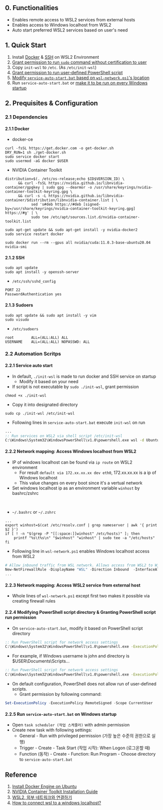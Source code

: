 ## 0. Functionalities

- Enables remote access to WSL2 services from external hosts
- Enables access to Windows localhost from WSL2
- Auto start preferred WSL2 services based on user's need

## 1. Quick Start

1. Install [Docker](####-2.1.1-Docker) & [SSH](####-2.1.2-SSH) on WSL2 Environment
2. [Grant permission to run `sudo` command without certification to user](####-2.1.3-Sudoers)
3. Copy `init-wsl` to `/etc`. (As `/etc/init-wsl`)
4. [Grant permission to run user-defined PowerShell script](####-2.2.4-Modifying-PowerShell-script-directory-&-Granting-PowerShell-script-run-permission)
5. [Modify `service-auto-start.bat` based on `wsl-network.ps1`'s location](####-2.2.4-Modifying-PowerShell-script-directory-&-Granting-PowerShell-script-run-permission)
6. Run `service-auto-start.bat` or [make it to be run on every Windows startup](####-2.2.5-Run-`service-auto-start.bat`-on-Windows-startup)

## 2. Prequisites & Configuration

### 2.1 Dependencies

#### 2.1.1 Docker

- docker-ce

```shell
curl -fsSL https://get.docker.com -o get-docker.sh
DRY_RUN=1 sh ./get-docker.sh
sudo service docker start
sudo usermod -aG docker $USER
```

- NVIDIA Container Toolkit

```shell
distribution=$(. /etc/os-release;echo $ID$VERSION_ID) \
      && curl -fsSL https://nvidia.github.io/libnvidia-container/gpgkey | sudo gpg --dearmor -o /usr/share/keyrings/nvidia-container-toolkit-keyring.gpg \
      && curl -s -L https://nvidia.github.io/libnvidia-container/$distribution/libnvidia-container.list | \
            sed 's#deb https://#deb [signed-by=/usr/share/keyrings/nvidia-container-toolkit-keyring.gpg] https://#g' | \
            sudo tee /etc/apt/sources.list.d/nvidia-container-toolkit.list
```

```shell
sudo apt-get update && sudo apt-get install -y nvidia-docker2
sudo service restart docker
```

```shell
sudo docker run --rm --gpus all nvidia/cuda:11.0.3-base-ubuntu20.04 nvidia-smi
```

#### 2.1.2 SSH

```shell
sudo apt update
sudo apt install -y openssh-server
```

- `/etc/ssh/sshd_config`

```shell
PORT 22
PasswordAuthentication yes
```

#### 2.1.3 Sudoers

```shell
sudo apt update && sudo apt install -y vim
sudo visudo
```

- `/etc/sudoers`

```shell
root        ALL=(ALL:ALL) ALL
USERNAME    ALL=(ALL:ALL) NOPASSWD: ALL
```

### 2.2 Automation Scritps

#### 2.2.1 Service auto start

- In default, `./init-wsl` is made to run docker and SSH service on startup
    - Modify it based on your need
- If script is not executable by `sudo ./init-wsl`, grant permission

```shell
chmod +x ./init-wsl
```

- Copy it into designated directory

```shell
sudo cp ./init-wsl /etc/init-wsl
```

- Following lines in `service-auto-start.bat` execute `init-wsl` on run

```bat
...
:: Run services on WSL2 via shell script /etc/init-wsl
C:\Windows\System32\WindowsPowerShell\v1.0\powershell.exe wsl -d Ubuntu -u merlin sudo /etc/init-wsl
```

#### 2.2.2 Network mapping: Access Windows localhost from WSL2

- IP of windows localhost can be found via `ip route` on WSL2 environment
    - For result `default via 172.xx.xx.xx dev eth0`, 172.xx.xx.xx is a ip of Windows localhost
    - This value changes on every boot since it's a vertual network
- Set windows localhost ip as an environment variable `winhost` by bashrc/zshrc
<br/>

- `~/.bashrc` or `~/.zshrc`

```shell
...
export winhost=$(cat /etc/resolv.conf | grep nameserver | awk '{ print $2 }')
if [ ! -n "$(grep -P "[[:space:]]winhost" /etc/hosts)" ]; then
    printf "%s\t%s\n" "$winhost" "winhost" | sudo tee -a "/etc/hosts"
fi
```

- Following line in `wsl-network.ps1` enables Windows localhost access from WSL2

```powershell
# Allow inbound traffic from WSL network. Allows access from WSL2 to Windows localhost
New-NetFirewallRule -DisplayName "WSL" -Direction Inbound  -InterfaceAlias "vEthernet (WSL)"  -Action Allow
...
```

#### 2.2.3 Network mapping: Access WSL2 service from external host

- Whole lines of `wsl-network.ps1` except first two makes it possible via creating firewall rules

#### 2.2.4 Modifying PowerShell script directory & Granting PowerShell script run permission

- On `service-auto-start.bat`, modify it based on PowerShell script directory

```bat
:: Run PowerShell script for network access settings
C:\Windows\System32\WindowsPowerShell\v1.0\powershell.exe -ExecutionPolicy Bypass -File "C:\Users\<USERNAME>\DIRECTORY\TO\wsl-network.ps1"
```

- For example, if Windows username is john and directory is $USER\Documents\Scripts...

```bat
:: Run PowerShell script for network access settings
C:\Windows\System32\WindowsPowerShell\v1.0\powershell.exe -ExecutionPolicy Bypass -File "C:\Users\john\Documents\Scripts\wsl-network.ps1"
```

- On default configuration, PowerShell does not allow run of user-defined scripts.
    - Grant permission by following command:

```powershell
Set-ExecutionPolicy -ExecutionPolicy RemoteSigned -Scope CurrentUser
```

#### 2.2.5 Run `service-auto-start.bat` on Windows startup

- Open `task scheduler (작업 스케줄러)` with admin permission
- Create new task with following settings:
    - General - Run with privileged permission (가장 높은 수준의 권한으로 실행)
    - Trigger - Create - Task Start (작업 시작): When Logon (로그온할 때)
    - Function (동작) - Create - Function: Run Program - Choose directory to `service-auto-start.bat`

## Reference

1. [Install Docker Engine on Ubuntu](https://docs.docker.com/engine/install/ubuntu/)
2. [NVIDIA Container Toolkit Installation Guide](https://docs.nvidia.com/datacenter/cloud-native/container-toolkit/install-guide.html)
3. [WSL2, 외부 네트워크와 연결하기](https://codeac.tistory.com/118)
4. [How to connect wsl to a windows localhost?](https://superuser.com/questions/1535269/how-to-connect-wsl-to-a-windows-localhost)